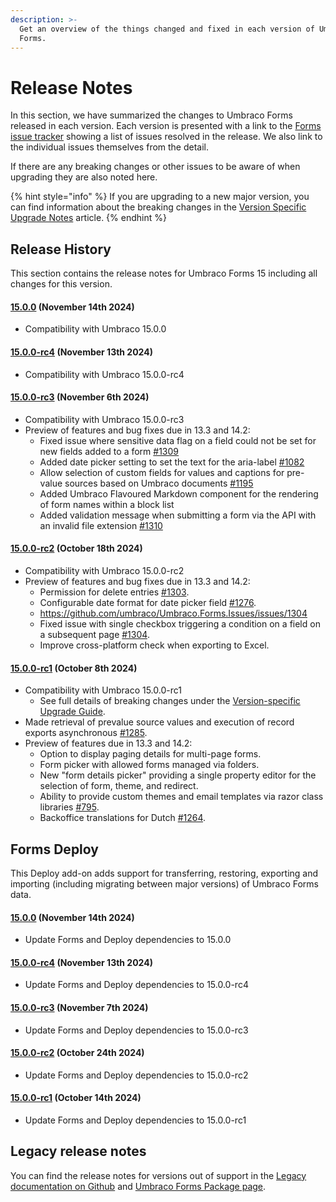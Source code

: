 ```yaml
---
description: >-
  Get an overview of the things changed and fixed in each version of Umbraco
  Forms.
---
```


# Release Notes

In this section, we have summarized the changes to Umbraco Forms released in each version. Each version is presented with a link to the [Forms issue tracker](https://github.com/umbraco/Umbraco.Forms.Issues/issues) showing a list of issues resolved in the release. We also link to the individual issues themselves from the detail.

If there are any breaking changes or other issues to be aware of when upgrading they are also noted here.

{% hint style="info" %}
If you are upgrading to a new major version, you can find information about the breaking changes in the [Version Specific Upgrade Notes](upgrading/version-specific/) article.
{% endhint %}

## Release History

This section contains the release notes for Umbraco Forms 15 including all changes for this version.

#### [**15.0.0**](https://github.com/umbraco/Umbraco.Forms.Issues/issues?q=is%3Aissue+is%3Aclosed+label%3Arelease%2F15.0.0) **(November 14th 2024)**

* Compatibility with Umbraco 15.0.0

#### [**15.0.0-rc4**](https://github.com/umbraco/Umbraco.Forms.Issues/issues?q=is%3Aissue+is%3Aclosed+label%3Arelease%2F15.0.0) **(November 13th 2024)**

* Compatibility with Umbraco 15.0.0-rc4

#### [**15.0.0-rc3**](https://github.com/umbraco/Umbraco.Forms.Issues/issues?q=is%3Aissue+is%3Aclosed+label%3Arelease%2F15.0.0) **(November 6th 2024)**

* Compatibility with Umbraco 15.0.0-rc3
* Preview of features and bug fixes due in 13.3 and 14.2:
  * Fixed issue where sensitive data flag on a field could not be set for new fields added to a form [#1309](https://github.com/umbraco/Umbraco.Forms.Issues/issues/1309)
  * Added date picker setting to set the text for the aria-label [#1082](https://github.com/umbraco/Umbraco.Forms.Issues/issues/1082)
  * Allow selection of custom fields for values and captions for pre-value sources based on Umbraco documents [#1195](https://github.com/umbraco/Umbraco.Forms.Issues/issues/1195)
  * Added Umbraco Flavoured Markdown component for the rendering of form names within a block list
  * Added validation message when submitting a form via the API with an invalid file extension [#1310](https://github.com/umbraco/Umbraco.Forms.Issues/issues/1310)

#### [**15.0.0-rc2**](https://github.com/umbraco/Umbraco.Forms.Issues/issues?q=is%3Aissue+is%3Aclosed+label%3Arelease%2F15.0.0) **(October 18th 2024)**

* Compatibility with Umbraco 15.0.0-rc2
* Preview of features and bug fixes due in 13.3 and 14.2:
  * Permission for delete entries [#1303](https://github.com/umbraco/Umbraco.Forms.Issues/issues/1303).
  * Configurable date format for date picker field [#1276](https://github.com/umbraco/Umbraco.Forms.Issues/issues/1276).
  * https://github.com/umbraco/Umbraco.Forms.Issues/issues/1304
  * Fixed issue with single checkbox triggering a condition on a field on a subsequent page [#1304](https://github.com/umbraco/Umbraco.Forms.Issues/issues/1304).
  * Improve cross-platform check when exporting to Excel.

#### [**15.0.0-rc1**](https://github.com/umbraco/Umbraco.Forms.Issues/issues?q=is%3Aissue+is%3Aclosed+label%3Arelease%2F15.0.0) **(October 8th 2024)**

* Compatibility with Umbraco 15.0.0-rc1
  * See full details of breaking changes under the [Version-specific Upgrade Guide](upgrading/version-specific/).
* Made retrieval of prevalue source values and execution of record exports asynchronous [#1285](https://github.com/umbraco/Umbraco.Forms.Issues/issues/1285).
* Preview of features due in 13.3 and 14.2:
  * Option to display paging details for multi-page forms.
  * Form picker with allowed forms managed via folders.
  * New "form details picker" providing a single property editor for the selection of form, theme, and redirect.
  * Ability to provide custom themes and email templates via razor class libraries [#795](https://github.com/umbraco/Umbraco.Forms.Issues/issues/795).
  * Backoffice translations for Dutch [#1264](https://github.com/umbraco/Umbraco.Forms.Issues/issues/1264).

## Forms Deploy

This Deploy add-on adds support for transferring, restoring, exporting and importing (including migrating between major versions) of Umbraco Forms data.

#### [**15.0.0**](https://github.com/umbraco/Umbraco.Forms.Issues/issues?q=is%3Aissue+is%3Aclosed+label%3Arelease%2F15.0.0) **(November 14th 2024)**

* Update Forms and Deploy dependencies to 15.0.0

#### [**15.0.0-rc4**](https://github.com/umbraco/Umbraco.Forms.Issues/issues?q=is%3Aissue+is%3Aclosed+label%3Arelease%2F15.0.0) **(November 13th 2024)**

* Update Forms and Deploy dependencies to 15.0.0-rc4

#### [**15.0.0-rc3**](https://github.com/umbraco/Umbraco.Forms.Issues/issues?q=is%3Aissue+is%3Aclosed+label%3Arelease%2F15.0.0) **(November 7th 2024)**

* Update Forms and Deploy dependencies to 15.0.0-rc3

#### [**15.0.0-rc2**](https://github.com/umbraco/Umbraco.Forms.Issues/issues?q=is%3Aissue+is%3Aclosed+label%3Arelease%2F15.0.0) **(October 24th 2024)**

* Update Forms and Deploy dependencies to 15.0.0-rc2

#### [**15.0.0-rc1**](https://github.com/umbraco/Umbraco.Forms.Issues/issues?q=is%3Aissue+is%3Aclosed+label%3Arelease%2F15.0.0) **(October 14th 2024)**

* Update Forms and Deploy dependencies to 15.0.0-rc1

## Legacy release notes

You can find the release notes for versions out of support in the [Legacy documentation on Github](https://github.com/umbraco/UmbracoDocs/blob/umbraco-eol-versions/12/umbraco-forms/release-notes.md) and [Umbraco Forms Package page](https://our.umbraco.com/packages/developer-tools/umbraco-forms/).
